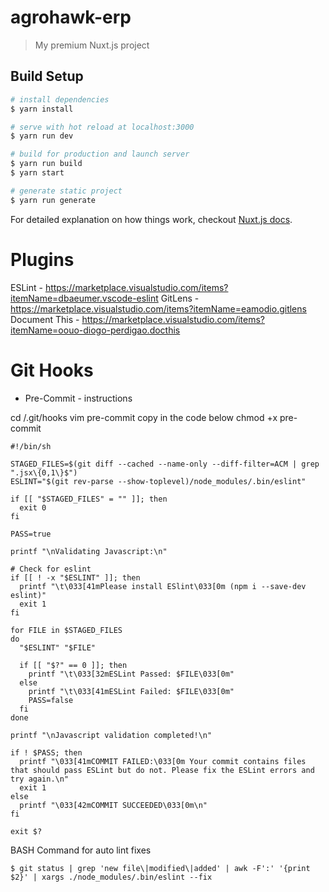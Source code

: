 # agrohawk-erp

> My premium Nuxt.js project

## Build Setup

``` bash
# install dependencies
$ yarn install

# serve with hot reload at localhost:3000
$ yarn run dev

# build for production and launch server
$ yarn run build
$ yarn start

# generate static project
$ yarn run generate
```

For detailed explanation on how things work, checkout [Nuxt.js docs](https://nuxtjs.org).

# Plugins
ESLint - https://marketplace.visualstudio.com/items?itemName=dbaeumer.vscode-eslint
GitLens - https://marketplace.visualstudio.com/items?itemName=eamodio.gitlens
Document This - https://marketplace.visualstudio.com/items?itemName=oouo-diogo-perdigao.docthis

# Git Hooks
- Pre-Commit - instructions

cd /.git/hooks
vim pre-commit
copy in the code below
chmod +x pre-commit

```
#!/bin/sh
 
STAGED_FILES=$(git diff --cached --name-only --diff-filter=ACM | grep ".jsx\{0,1\}$")
ESLINT="$(git rev-parse --show-toplevel)/node_modules/.bin/eslint"
 
if [[ "$STAGED_FILES" = "" ]]; then
  exit 0
fi
 
PASS=true
 
printf "\nValidating Javascript:\n"
 
# Check for eslint
if [[ ! -x "$ESLINT" ]]; then
  printf "\t\033[41mPlease install ESlint\033[0m (npm i --save-dev eslint)"
  exit 1
fi
 
for FILE in $STAGED_FILES
do
  "$ESLINT" "$FILE"
 
  if [[ "$?" == 0 ]]; then
    printf "\t\033[32mESLint Passed: $FILE\033[0m"
  else
    printf "\t\033[41mESLint Failed: $FILE\033[0m"
    PASS=false
  fi
done
 
printf "\nJavascript validation completed!\n"
 
if ! $PASS; then
  printf "\033[41mCOMMIT FAILED:\033[0m Your commit contains files that should pass ESLint but do not. Please fix the ESLint errors and try again.\n"
  exit 1
else
  printf "\033[42mCOMMIT SUCCEEDED\033[0m\n"
fi
 
exit $?
```

BASH Command for auto lint fixes

```
$ git status | grep 'new file\|modified\|added' | awk -F':' '{print $2}' | xargs ./node_modules/.bin/eslint --fix
```
